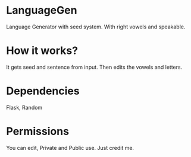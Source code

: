 # LanguageGen
Language Generator with seed system. With right vowels and speakable.

# How it works?
It gets seed and sentence from input. Then edits the vowels and letters.

# Dependencies
Flask, Random

# Permissions
You can edit, Private and Public use.
Just credit me.
